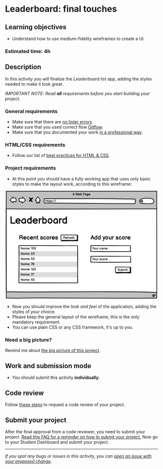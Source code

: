 # Leaderboard: final touches

## Learning objectives

- Understand how to use medium-fidelity wireframes to create a UI.

### Estimated time: 4h

## Description

In this activity you will finalize the *Leaderboard list* app, adding the styles needed to make it look great.

*IMPORTANT NOTE: Read **all** requirements before you start building your project.*

### General requirements

- Make sure that there are [no linter errors](https://github.com/microverseinc/linters-config).
- Make sure that you used correct flow [Gitflow](https://github.com/microverseinc/curriculum-transversal-skills/blob/main/git-github/articles/gitflow.md).
- Make sure that you documented your work [in a professional way](https://github.com/microverseinc/curriculum-transversal-skills/blob/main/documentation/articles/professional_repo_rules.md).

### HTML/CSS requirements

- Follow our list of [best practices for HTML & CSS](https://github.com/microverseinc/curriculum-html-css/blob/main/articles/html_css_best_practices.md).

### Project requirements

- At this point you should have a fully working app that uses only basic styles to make the layout work, according to this wireframe:

<p align="center">
  <img src="./images/leaderboard_wireframe.png" alt="Basic UI"  width="500px"/>
</p>

- Now you should improve the *look and feel* of the application, adding the styles of your choice.
- Please keep the general layout of the wireframe, this is the only mandatory requirement.
- You can use plain CSS or any CSS framework, it's up to you.

### Need a big picture? 

Remind me about [the big picture of this project](./sneak_peek.md).

## Work and submission mode

- You should submit this activity **individually.**

## Code review

Follow [these steps](https://github.com/microverseinc/curriculum-transversal-skills/blob/main/code-review/articles/how_to_ask_for_a_code_review.md) to request a code review of your project.

## Submit your project

After the final approval from a code reviewer, you need to submit your project.
[Read this FAQ for a reminder on how to submit your project.](https://microverse.zendesk.com/hc/en-us/articles/360061344234)
Now go to your Student Dashboard and submit your project.

------

_If you spot any bugs or issues in this activity, you can [open an issue with your proposed change](https://github.com/microverseinc/curriculum-transversal-skills/blob/main/git-github/articles/open_issue.md)._
